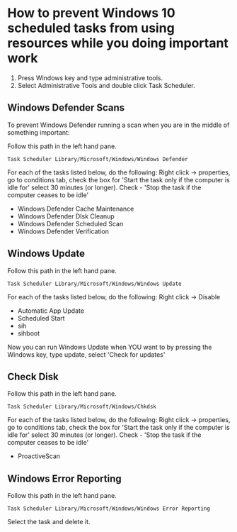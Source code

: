 # How to prevent Windows 10 scheduled tasks from using resources while you doing important work


1. Press Windows key and type administrative tools.
1. Select Administrative Tools and double click Task Scheduler.


## Windows Defender Scans

To prevent Windows Defender running a scan when you are in the middle of something important:

Follow this path in the left hand pane.

```
Task Scheduler Library/Microsoft/Windows/Windows Defender
```

For each of the tasks listed below, do the following:
Right click -> properties, go to conditions tab, check the box for 'Start the task only if the computer is idle for' select 30 minutes (or longer). Check - 'Stop the task if the computer ceases to be idle'

* Windows Defender Cache Maintenance
* Windows Defender  DIsk Cleanup
* Windows Defender  Scheduled Scan
* Windows Defender Verification


## Windows Update

Follow this path in the left hand pane.

```
Task Scheduler Library/Microsoft/Windows/Windows Update
```

For each of the tasks listed below, do the following:
Right click -> Disable

* Automatic App Update
* Scheduled Start
* sih
* sihboot

Now you can run Windows Update when YOU want to by pressing the Windows key, type update, select 'Check for updates'


## Check Disk

Follow this path in the left hand pane.

```
Task Scheduler Library/Microsoft/Windows/Chkdsk
```

For each of the tasks listed below, do the following:
Right click -> properties, go to conditions tab, check the box for 'Start the task only if the computer is idle for' select 30 minutes (or longer). Check - 'Stop the task if the computer ceases to be idle'

* ProactiveScan


## Windows Error Reporting

Follow this path in the left hand pane.

```
Task Scheduler Library/Microsoft/Windows/Windows Error Reporting
```

Select the task and delete it.

